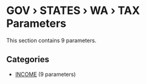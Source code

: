 # GOV › STATES › WA › TAX Parameters

This section contains 9 parameters.

## Categories

- [INCOME](income/index.md) (9 parameters)
